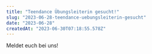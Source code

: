 ```yaml
---
title: "Teendance Übungsleiterin gesucht!"
slug: "2023-06-28-teendance-uebungsleiterin-gesucht"
date: "2023-06-28"
createdAt: "2023-06-30T07:18:55.578Z"
---
```

Meldet euch bei uns!
